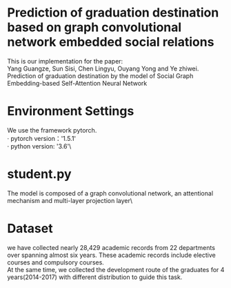 # Prediction of graduation destination based on graph convolutional network embedded social relations
This is our implementation for the paper:\
Yang Guangze, Sun Sisi, Chen Lingyu, Ouyang Yong and Ye zhiwei. Prediction of graduation destination by the model of Social Graph Embedding-based Self-Attention Neural Network

Environment Settings
=
We use the framework pytorch.\
· pytorch version：'1.5.1'\
· python version: '3.6'\

student.py
=
The model is composed of a graph convolutional network, an attentional mechanism and multi-layer projection layer\

Dataset
=
we have collected nearly 28,429 academic records from 22 departments over spanning almost six years. These academic records include elective courses and compulsory courses.\
At the same time, we collected the development route of the graduates for 4 years(2014-2017) with different distribution to guide this task.
